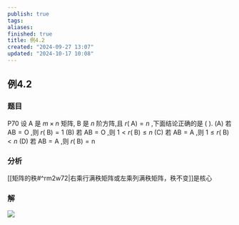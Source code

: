 ```yaml
---
publish: true
tags: 
aliases: 
finished: true
title: 例4.2
created: "2024-09-27 13:07"
updated: "2024-10-17 10:08"
---
```

## 例4.2
### 题目
P70 设 $\mathrm{A}$ 是 $m \times n$ 矩阵, $\mathrm{B}$ 是 $n$ 阶方阵,且 $r( \mathrm{\;A}) = n$ ,下面结论正确的是 ( ).
(A) 若 $\mathrm{{AB}} = \mathrm{O}$ ,则 $r( \mathrm{\;B}) = 1$ 
(B) 若 $\mathrm{{AB}} = \mathrm{O}$ ,则 $1 < r( \mathrm{\;B}) \leq n$
(C) 若 $\mathrm{{AB}} = \mathrm{A}$ ,则 $1 \leq r( \mathrm{\;B}) < n$ 
(D) 若 $\mathrm{{AB}} = \mathrm{A}$ ,则 $r( \mathrm{\;B}) = \mathrm{n}$
### 分析
[[矩阵的秩#^rm2w72|右乘行满秩矩阵或左乘列满秩矩阵，秩不变]]是核心
### 解
![](https://img.hwenyi.live/202410171952574.webp)
